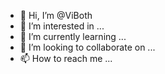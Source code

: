 - 👋 Hi, I’m @ViBoth
- 👀 I’m interested in ...
- 🌱 I’m currently learning ...
- 💞️ I’m looking to collaborate on ...
- 📫 How to reach me ...

<!---
ViBoth/ViBoth is a ✨ special ✨ repository because its `README.md` (this file) appears on your GitHub profile.
You can click the Preview link to take a look at your changes.
--->
